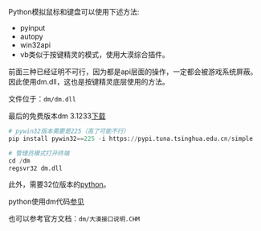 Python模拟鼠标和键盘可以使用下述方法:

- pyinput
- autopy
- win32api
- vb类似于按键精灵的模式，使用大漠综合插件。

前面三种已经证明不可行，因为都是api层面的操作，一定都会被游戏系统屏蔽。因此使用dm.dll，这也是按键精灵底层使用的方法。

文件位于：`dm/dm.dll`

最后的免费版本dm 3.1233[下载](https://pan.baidu.com/s/1fzUPggaqONCspKzhmV6KLw?pwd=zuc1)

```python
# pywin32版本需要是225（高了可能不行）
pip install pywin32==225 -i https://pypi.tuna.tsinghua.edu.cn/simple

# 管理员模式打开终端
cd /dm
regsvr32 dm.dll
```
此外，需要32位版本的[python](https://www.python.org/ftp/python/3.7.6/python-3.7.6.exe)。

python使用dm代码[参见](https://juejin.cn/post/7065952110625423368)

也可以参考官方文档：`dm/大漠接口说明.CHM`